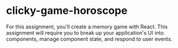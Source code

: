 # clicky-game-horoscope
For this assignment, you'll create a memory game with React. This assignment will require you to break up your application's UI into components, manage component state, and respond to user events.
